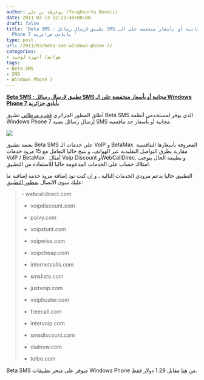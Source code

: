 ```yaml
---
author: يوغرطة بن علي (Youghourta Benali)
date: 2011-03-13 12:23:45+00:00
draft: false
title: 'Beta SMS : تطبيق لإرسال رسائل SMS مجانية أو بأسعار منخفضة على الـ Windows
  Phone 7 بأيادي جزائرية '
type: post
url: /2011/03/beta-sms-windows-phone-7/
categories:
- هواتف/ أجهزة لوحية
tags:
- Beta SMS
- SMS
- Windows Phone 7
---
```


[**Beta SMS : تطبيق لإرسال رسائل SMS مجانية أو بأسعار منخفضة على الـ Windows Phone 7 بأيادي جزائرية**](http://www.it-scoop.com/2011/03/beta-sms-windows-phone-7/)


أطلق المطور الجزائري [فخرو مرطاني](https://twitter.com/#!/martani_net) تطبيق Beta SMS الذي يوفر لمستخدمي أنظمة Windows Phone 7 إرسال رسائل نصية SMS مجانية أو بأسعار جد تنافسية.


[![](http://lh6.ggpht.com/_MIqc395dv38/TXuNu8n7E6I/AAAAAAAACnU/2Lqvrsl3-Gs/s1600/s1%5B2%5D.png)
](http://www.it-scoop.com/2011/03/beta-sms-windows-phone-7/)


يعتمد تطبيق Beta SMS على خدمات الـ VoIP و BetaMax  المعروفة بأسعارها التنافسية مقارنة بطرق التواصل التقليدية عبر الهواتف. و يتيح حاليا التعامل مع 15 مزود خدمات VoIP / BetaMax   أمثال Voip Discount وWebCallDirec. و بطبيعة الحال يتوجب امتلاك حساب على الخدمات المدعومة حاليا للاستفادة من التطبيق.

التطبيق حاليا يدعم مزودي الخدمات التالية ، و إن كنت تود إضافة مزود خدمة إضافية ما عليك سوى الاتصال [بمطور التطبيق](https://twitter.com/#!/martani_net):


<blockquote>- webcalldirect.com

- voipdiscount.com

- poivy.com

- voipstunt.com

- voipwise.com

- voipcheap.com

- internetcalls.com

- smslisto.com

- justvoip.com

- voipbuster.com

- freecall.com

- intervoip.com

- smsdiscount.com

- dialnow.com

- telbo.com</blockquote>


Beta SMS متوفر على متجر تطبيقات Windows Phone من [هنا](zune://navigate/?appID=b32c70b6-b127-e011-854c-00237de2db9e) مقابل 1.29 دولار فقط.






